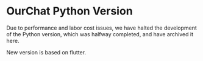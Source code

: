 # OurChat Python Version

Due to performance and labor cost issues, we have halted the development of the Python version, which was halfway completed, and have archived it here.

New version is based on flutter.
